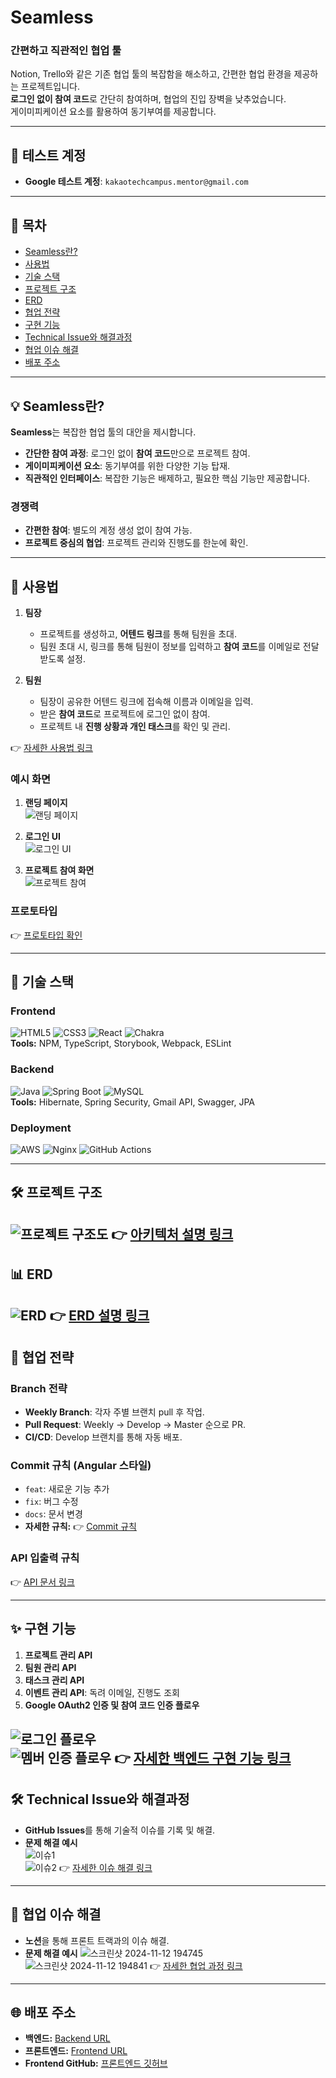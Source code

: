 # **Seamless**

### **간편하고 직관적인 협업 툴**
Notion, Trello와 같은 기존 협업 툴의 복잡함을 해소하고, 간편한 협업 환경을 제공하는 프로젝트입니다.  
**로그인 없이 참여 코드**로 간단히 참여하며, 협업의 진입 장벽을 낮추었습니다.  
게이미피케이션 요소를 활용하여 동기부여를 제공합니다.

---

## **📌 테스트 계정**

- **Google 테스트 계정**: `kakaotechcampus.mentor@gmail.com`

---

## **📖 목차**

- [Seamless란?](#seamless란)
- [사용법](#사용법)
- [기술 스택](#기술-스택)
- [프로젝트 구조](#프로젝트-구조)
- [ERD](#erd)
- [협업 전략](#협업-전략)
- [구현 기능](#구현-기능)
- [Technical Issue와 해결과정](#technical-issue와-해결과정)
- [협업 이슈 해결](#협업-이슈-해결)
- [배포 주소](#배포-주소)

---

## **💡 Seamless란?**

**Seamless**는 복잡한 협업 툴의 대안을 제시합니다.
- **간단한 참여 과정**: 로그인 없이 **참여 코드**만으로 프로젝트 참여.
- **게이미피케이션 요소**: 동기부여를 위한 다양한 기능 탑재.
- **직관적인 인터페이스**: 복잡한 기능은 배제하고, 필요한 핵심 기능만 제공합니다.

### **경쟁력**
- **간편한 참여**: 별도의 계정 생성 없이 참여 가능.
- **프로젝트 중심의 협업**: 프로젝트 관리와 진행도를 한눈에 확인.

---

## **🚀 사용법**

1. **팀장**
    - 프로젝트를 생성하고, **어텐드 링크**를 통해 팀원을 초대.
    - 팀원 초대 시, 링크를 통해 팀원이 정보를 입력하고 **참여 코드**를 이메일로 전달받도록 설정.

2. **팀원**
    - 팀장이 공유한 어텐드 링크에 접속해 이름과 이메일을 입력.
    - 받은 **참여 코드**로 프로젝트에 로그인 없이 참여.
    - 프로젝트 내 **진행 상황과 개인 태스크**를 확인 및 관리.

👉 [자세한 사용법 링크](https://github.com/kakao-tech-campus-2nd-step3/Team1_BE/wiki/%EC%96%B4%ED%94%8C%EB%A6%AC%EC%BC%80%EC%9D%B4%EC%85%98-%EC%82%AC%EC%9A%A9%EB%B2%95)

### **예시 화면**
1. **랜딩 페이지**  
   ![랜딩 페이지](https://github.com/user-attachments/assets/070052c6-333d-49bc-8b6f-b272de5a8a9f)

2. **로그인 UI**  
   ![로그인 UI](https://github.com/user-attachments/assets/3d3e342e-7021-46da-8b40-fc1cf864edfc)

3. **프로젝트 참여 화면**  
   ![프로젝트 참여](https://github.com/user-attachments/assets/bf635f6c-299b-4f6c-9c7e-30a763ecd85f)

### **프로토타입**
👉 [프로토타입 확인](https://www.figma.com/design/ZhOOxxb7yLfcJORzvXLFjh)

---

## **🔧 기술 스택**

### **Frontend**
![HTML5](https://img.shields.io/badge/HTML5-E34F26?style=for-the-badge&logo=html5&logoColor=white) ![CSS3](https://img.shields.io/badge/CSS3-1572B6?style=for-the-badge&logo=css3&logoColor=white) ![React](https://img.shields.io/badge/React-20232A?style=for-the-badge&logo=react&logoColor=61DAFB) ![Chakra](https://img.shields.io/badge/chakra-%234ED1C5.svg?style=for-the-badge&logo=chakraui&logoColor=white)  
**Tools:** NPM, TypeScript, Storybook, Webpack, ESLint

### **Backend**
![Java](https://img.shields.io/badge/Java-ED8B00?style=for-the-badge&logo=openjdk&logoColor=white) ![Spring Boot](https://img.shields.io/badge/springboot-6DB33F?style=for-the-badge&logo=springboot&logoColor=white) ![MySQL](https://img.shields.io/badge/MySQL-00000F?style=for-the-badge&logo=mysql&logoColor=white)  
**Tools:** Hibernate, Spring Security, Gmail API, Swagger, JPA

### **Deployment**
![AWS](https://img.shields.io/badge/Amazon_AWS-232F3E?style=for-the-badge&logo=amazon-aws&logoColor=white) ![Nginx](https://img.shields.io/badge/nginx-%23009639.svg?style=for-the-badge&logo=nginx&logoColor=white) ![GitHub Actions](https://img.shields.io/badge/GitHub_Actions-2088FF?style=for-the-badge&logo=github-actions&logoColor=white)

---

## **🛠️ 프로젝트 구조**

![프로젝트 구조도](https://github.com/user-attachments/assets/2bc76c2c-ac20-4d67-b746-f4fa2b064cec)
👉 [아키텍처 설명 링크](https://github.com/kakao-tech-campus-2nd-step3/Team1_BE/wiki/%ED%94%84%EB%A1%9C%EC%A0%9D%ED%8A%B8-%EC%95%84%ED%82%A4%ED%85%8D%EC%B2%98%EC%97%90-%EB%8C%80%ED%95%9C-%EC%9E%90%EC%84%B8%ED%95%9C-%EC%84%A4%EB%AA%85)
---

## **📊 ERD**

![ERD](https://github.com/user-attachments/assets/fcac1f9b-2f0f-4276-9481-47748648e7bf)
👉 [ERD 설명 링크](https://github.com/kakao-tech-campus-2nd-step3/Team1_BE/wiki/ERD-%EC%84%A4%EB%AA%85)
---

## **🤝 협업 전략**

### **Branch 전략**
- **Weekly Branch**: 각자 주별 브랜치 pull 후 작업.
- **Pull Request**: Weekly → Develop → Master 순으로 PR.
- **CI/CD**: Develop 브랜치를 통해 자동 배포.

### **Commit 규칙** (Angular 스타일)
- `feat`: 새로운 기능 추가
- `fix`: 버그 수정
- `docs`: 문서 변경
- **자세한 규칙:** 👉 [Commit 규칙](https://quickest-asterisk-75d.notion.site/P2P-d38e691fbcbb4a719274fb91e48f91cd?p=1d0fac986a2e48e5a4152524214084e7&pm=s)

### **API 입출력 규칙**
👉 [API 문서 링크](https://quickest-asterisk-75d.notion.site/P2P-d38e691fbcbb4a719274fb91e48f91cd?p=905fd6f9a8a140178580b5fd9593e0fe&pm=s)

---

## **✨ 구현 기능**

1. **프로젝트 관리 API**
2. **팀원 관리 API**
3. **태스크 관리 API**
4. **이벤트 관리 API**: 독려 이메일, 진행도 조회
5. **Google OAuth2 인증 및 참여 코드 인증 플로우**

![로그인 플로우](https://github.com/user-attachments/assets/0dd89459-af2a-42be-9a06-18791d4e3f1b)  
![멤버 인증 플로우](https://github.com/user-attachments/assets/030044e6-054a-4c12-b63e-044064ae5cbd)
👉 [자세한 백엔드 구현 기능 링크](https://github.com/kakao-tech-campus-2nd-step3/Team1_BE/wiki/%EB%B0%B1%EC%97%94%EB%93%9C-%EA%B5%AC%ED%98%84-%EA%B8%B0%EB%8A%A5-%EC%83%81%EC%84%B8-%EC%84%A4%EB%AA%85-%ED%8E%98%EC%9D%B4%EC%A7%80)
---

## **🛠️ Technical Issue와 해결과정**

- **GitHub Issues**를 통해 기술적 이슈를 기록 및 해결.
- **문제 해결 예시**  
  ![이슈1](https://github.com/user-attachments/assets/55fb2544-0547-4e1c-aa99-2deee1541767)  
  ![이슈2](https://github.com/user-attachments/assets/16174838-f3db-4161-98f6-54dda06d3e03)
👉 [자세한 이슈 해결 링크](https://github.com/kakao-tech-campus-2nd-step3/Team1_BE/issues)
---

## **🤝 협업 이슈 해결**

- **노션**을 통해 프론트 트랙과의 이슈 해결.
- **문제 해결 예시**
![스크린샷 2024-11-12 194745](https://github.com/user-attachments/assets/c57ea804-562c-4855-bb28-29feaedf55c3)
![스크린샷 2024-11-12 194841](https://github.com/user-attachments/assets/8e61bab5-a27f-4251-a3fa-e51dd098e4f4)
👉 [자세한 협업 과정 링크](https://polar-yellowhorn-1cd.notion.site/Swagger-241107-137a2fbcb2b180a0a67cf6906ab83ab8)

---

## **🌐 배포 주소**

- **백엔드:** [Backend URL](https://seamlessup.com/)
- **프론트엔드:** [Frontend URL](https://team1-fe-test.vercel.app/)
- **Frontend GitHub:** [프론트엔드 깃허브](https://github.com/kakao-tech-campus-2nd-step3/Team1_FE)

